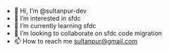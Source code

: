 - 👋 Hi, I’m @sultanpur-dev
- 👀 I’m interested in sfdc
- 🌱 I’m currently learning sfdc
- 💞️ I’m looking to collaborate on sfdc code migration
- 📫 How to reach me sultanpur@gmail.com

<!---
sultanpur-dev/sultanpur-dev is a ✨ special ✨ repository because its `README.md` (this file) appears on your GitHub profile.
You can click the Preview link to take a look at your changes.
--->
